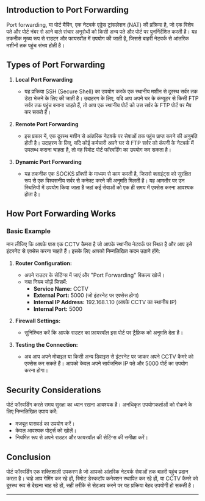 ## Introduction to Port Forwarding

Port forwarding, या पोर्ट मैपिंग, एक नेटवर्क एड्रेस ट्रांसलेशन (NAT) की प्रक्रिया है, जो एक विशेष पते और पोर्ट नंबर से आने वाले संचार अनुरोधों को किसी अन्य पते और पोर्ट पर पुनर्निर्देशित करती है। यह तकनीक मुख्य रूप से राउटर और फायरवॉल में उपयोग की जाती है, जिससे बाहरी नेटवर्क से आंतरिक मशीनों तक पहुंच संभव होती है।

## **Types of Port Forwarding**

1. **Local Port Forwarding**
   - यह प्रक्रिया SSH (Secure Shell) का उपयोग करके एक स्थानीय मशीन से दूरस्थ सर्वर तक डेटा भेजने के लिए की जाती है। उदाहरण के लिए, यदि आप अपने घर के कंप्यूटर से किसी FTP सर्वर तक पहुंच बनाना चाहते हैं, तो आप एक स्थानीय पोर्ट को उस सर्वर के FTP पोर्ट पर मैप कर सकते हैं।

2. **Remote Port Forwarding**
   - इस प्रकार में, एक दूरस्थ मशीन से आंतरिक नेटवर्क पर सेवाओं तक पहुंच प्राप्त करने की अनुमति होती है। उदाहरण के लिए, यदि कोई कर्मचारी अपने घर से FTP सर्वर को कंपनी के नेटवर्क में उपलब्ध कराना चाहता है, तो वह रिमोट पोर्ट फॉरवर्डिंग का उपयोग कर सकता है।

3. **Dynamic Port Forwarding**
   - यह तकनीक एक SOCKS प्रॉक्सी के माध्यम से काम करती है, जिससे क्लाइंट्स को सुरक्षित रूप से एक विश्वसनीय सर्वर से कनेक्ट करने की अनुमति मिलती है। यह आमतौर पर उन स्थितियों में उपयोग किया जाता है जहां कई सेवाओं को एक ही समय में एक्सेस करना आवश्यक होता है।

## **How Port Forwarding Works**

### **Basic Example**

मान लीजिए कि आपके पास एक CCTV कैमरा है जो आपके स्थानीय नेटवर्क पर स्थित है और आप इसे इंटरनेट से एक्सेस करना चाहते हैं। इसके लिए आपको निम्नलिखित कदम उठाने होंगे:

1. **Router Configuration:**
   - अपने राउटर के सेटिंग्स में जाएं और "Port Forwarding" विकल्प खोजें।
   - नया नियम जोड़ें जिसमें:
     - **Service Name:** CCTV
     - **External Port:** 5000 (जो इंटरनेट पर एक्सेस होगा)
     - **Internal IP Address:** 192.168.1.10 (आपके CCTV का स्थानीय IP)
     - **Internal Port:** 5000

2. **Firewall Settings:**
   - सुनिश्चित करें कि आपके राउटर का फ़ायरवॉल इस पोर्ट पर ट्रैफ़िक को अनुमति देता है।

3. **Testing the Connection:**
   - अब आप अपने मोबाइल या किसी अन्य डिवाइस से इंटरनेट पर जाकर अपने CCTV कैमरे को एक्सेस कर सकते हैं। आपको केवल अपने सार्वजनिक IP पते और 5000 पोर्ट का उपयोग करना होगा।

## **Security Considerations**

पोर्ट फॉरवर्डिंग करते समय सुरक्षा का ध्यान रखना आवश्यक है। अनधिकृत उपयोगकर्ताओं को रोकने के लिए निम्नलिखित उपाय करें:

- मजबूत पासवर्ड का उपयोग करें।
- केवल आवश्यक पोर्ट्स को खोलें।
- नियमित रूप से अपने राउटर और फायरवॉल की सेटिंग्स की समीक्षा करें।

## Conclusion

पोर्ट फॉरवर्डिंग एक शक्तिशाली उपकरण है जो आपको आंतरिक नेटवर्क सेवाओं तक बाहरी पहुंच प्रदान करता है। चाहे आप गेमिंग कर रहे हों, रिमोट डेस्कटॉप कनेक्शन स्थापित कर रहे हों, या CCTV कैमरे को दूरस्थ रूप से देखना चाह रहे हों, सही तरीके से सेटअप करने पर यह प्रक्रिया बेहद उपयोगी हो सकती है।

----
